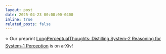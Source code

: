 ```yaml
---
layout: post
date: 2025-04-23 00:00:00-0400
inline: true
related_posts: false
---
```


:star: Our preprint [LongPerceptualThoughts: Distilling System-2 Reasoning for System-1 Perception](https://arxiv.org/abs/2504.15362) is on arXiv!
